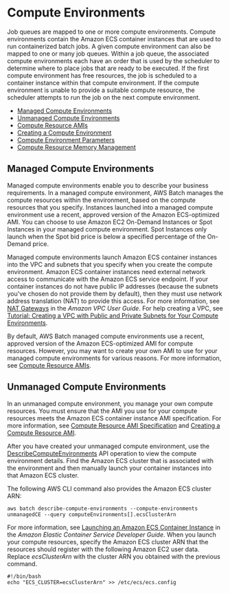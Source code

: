 # Compute Environments<a name="compute_environments"></a>

Job queues are mapped to one or more compute environments\. Compute environments contain the Amazon ECS container instances that are used to run containerized batch jobs\. A given compute environment can also be mapped to one or many job queues\. Within a job queue, the associated compute environments each have an order that is used by the scheduler to determine where to place jobs that are ready to be executed\. If the first compute environment has free resources, the job is scheduled to a container instance within that compute environment\. If the compute environment is unable to provide a suitable compute resource, the scheduler attempts to run the job on the next compute environment\.


+ [Managed Compute Environments](#managed_compute_environments)
+ [Unmanaged Compute Environments](#unmanaged_compute_environments)
+ [Compute Resource AMIs](compute_resource_AMIs.md)
+ [Creating a Compute Environment](create-compute-environment.md)
+ [Compute Environment Parameters](compute_environment_parameters.md)
+ [Compute Resource Memory Management](memory-management.md)

## Managed Compute Environments<a name="managed_compute_environments"></a>

Managed compute environments enable you to describe your business requirements\. In a managed compute environment, AWS Batch manages the compute resources within the environment, based on the compute resources that you specify\. Instances launched into a managed compute environment use a recent, approved version of the Amazon ECS\-optimized AMI\. You can choose to use Amazon EC2 On\-Demand Instances or Spot Instances in your managed compute environment\. Spot Instances only launch when the Spot bid price is below a specified percentage of the On\-Demand price\.

Managed compute environments launch Amazon ECS container instances into the VPC and subnets that you specify when you create the compute environment\. Amazon ECS container instances need external network access to communicate with the Amazon ECS service endpoint\. If your container instances do not have public IP addresses \(because the subnets you've chosen do not provide them by default\), then they must use network address translation \(NAT\) to provide this access\. For more information, see [NAT Gateways](http://docs.aws.amazon.com/AmazonVPC/latest/UserGuide/vpc-nat-gateway.html) in the *Amazon VPC User Guide*\. For help creating a VPC, see [Tutorial: Creating a VPC with Public and Private Subnets for Your Compute Environments](create-public-private-vpc.md)\.

By default, AWS Batch managed compute environments use a recent, approved version of the Amazon ECS\-optimized AMI for compute resources\. However, you may want to create your own AMI to use for your managed compute environments for various reasons\. For more information, see [Compute Resource AMIs](compute_resource_AMIs.md)\.

## Unmanaged Compute Environments<a name="unmanaged_compute_environments"></a>

In an unmanaged compute environment, you manage your own compute resources\. You must ensure that the AMI you use for your compute resources meets the Amazon ECS container instance AMI specification\. For more information, see [Compute Resource AMI Specification](compute_resource_AMIs.md#batch-ami-spec) and [Creating a Compute Resource AMI](create-batch-ami.md)\.

After you have created your unmanaged compute environment, use the [DescribeComputeEnvironments](http://docs.aws.amazon.com/batch/latest/APIReference/API_DescribeComputeEnvironments.html) API operation to view the compute environment details\. Find the Amazon ECS cluster that is associated with the environment and then manually launch your container instances into that Amazon ECS cluster\.

The following AWS CLI command also provides the Amazon ECS cluster ARN:

```
aws batch describe-compute-environments --compute-environments unmanagedCE --query computeEnvironments[].ecsClusterArn
```

For more information, see [Launching an Amazon ECS Container Instance](http://docs.aws.amazon.com/AmazonECS/latest/developerguide/launch_container_instance.html) in the *Amazon Elastic Container Service Developer Guide*\. When you launch your compute resources, specify the Amazon ECS cluster ARN that the resources should register with the following Amazon EC2 user data\. Replace *ecsClusterArn* with the cluster ARN you obtained with the previous command\.

```
#!/bin/bash
echo "ECS_CLUSTER=ecsClusterArn" >> /etc/ecs/ecs.config
```